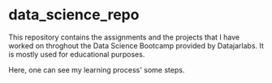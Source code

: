 # data_science_repo
This repository contains the assignments and the projects that I have worked on throghout the Data Science Bootcamp provided by Datajarlabs. It is mostly used for educational purposes.

Here, one can see my learning process' some steps.
